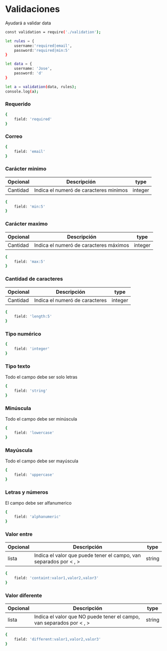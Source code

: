 # Validaciones
Ayudará a validar data

```sh
const validation = require('./validation');

let rules = {
    username:'required|email',
    password:'required|min:5'
}

let data = {
    username: 'Jose',
    password: 'd'
}

let a = validation(data, rules);
console.log(a);
```


### Requerido
```sh
{
    field: 'required'
}
```

### Correo
```sh
{
    field: 'email'
}
```

### Carácter minimo
| Opcional | Descripción | type |
| ------ | ------ | ------ | 
| Cantidad | Indica el numeró de caracteres minimos | integer |
```sh
{
    field: 'min:5'
}
```

### Carácter maximo
| Opcional | Descripción | type |
| ------ | ------ | ------ | 
| Cantidad | Indica el numeró de caracteres máximos | integer |
```sh
{
    field: 'max:5'
}
```

### Cantidad de caracteres
| Opcional | Descripción | type |
| ------ | ------ | ------ | 
| Cantidad | Indica el numeró de caracteres | integer |
```sh
{
    field: 'length:5'
}
```

### Tipo numérico
```sh
{
    field: 'integer'
}
```

### Tipo texto
Todo el campo debe ser solo letras
```sh
{
    field: 'string'
}
```

### Minúscula
Todo el campo debe ser minúscula
```sh
{
    field: 'lowercase'
}
```

### Mayúscula
Todo el campo debe ser mayúscula
```sh
{
    field: 'uppercase'
}
```

### Letras y números
El campo debe ser alfanumerico
```sh
{
    field: 'alphanumeric'
}
```

### Valor entre
| Opcional | Descripción | type |
| ------ | ------ | ------ | 
| lista | Indica el valor que puede tener el campo, van separados por < , > | string |
```sh
{
    field: 'containt:valor1,valor2,valor3'
}
```

### Valor diferente
| Opcional | Descripción | type |
| ------ | ------ | ------ | 
| lista | Indica el valor que NO puede tener el campo, van separados por < , > | string |
```sh
{
    field: 'different:valor1,valor2,valor3'
}
```